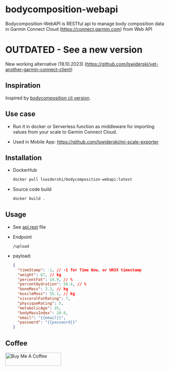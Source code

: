 # bodycomposition-webapi

Bodycomposition-WebAPI is RESTful api to manage body composition data in
Garmin Connect Cloud (https://connect.garmin.com) from Web API

# OUTDATED - See a new version

New working alternative (19.10.2023) (https://github.com/lswiderski/yet-another-garmin-connect-client)

## Inspiration

Inspired by [bodycomposition cli version](https://github.com/davidkroell/bodycomposition).

## Use case

- Run it in docker or Serverless function as middleware for importing values from your scale to Garmin Connect Cloud.

- Used in Mobile App: https://github.com/lswiderski/mi-scale-exporter

## Installation

- DockerHub

  ```dockerfile
  docker pull lswiderski/bodycomposition-webapi:latest
  ```

- Source code build
  ```dockerfile
  docker build .
  ```

## Usage

- See [api.rest](https://github.com/lswiderski/bodycomposition-webapi/blob/main/api.rest) file

- Endpoint
  ```http
  /upload
  ```
- payload:

  ```json
  {
    "timeStamp": -1, // -1 for Time Now, or UNIX timestamp
    "weight": 67, // kg
    "percentFat": 14.9, // %
    "percentHydration": 58.4, // %
    "boneMass": 3.3, // kg
    "muscleMass": 55.1, // kg
    "visceralFatRating": 7,
    "physiqueRating": 5,
    "metabolicAge": 25,
    "bodyMassIndex": 20.8,
    "email": "{{email}}",
    "password": "{{password}}"
  }
  ```

## Coffee

<a href="https://www.buymeacoffee.com/lukaszswiderski" target="_blank"><img src="https://cdn.buymeacoffee.com/buttons/default-orange.png" alt="Buy Me A Coffee" height="41" width="174"></a>
